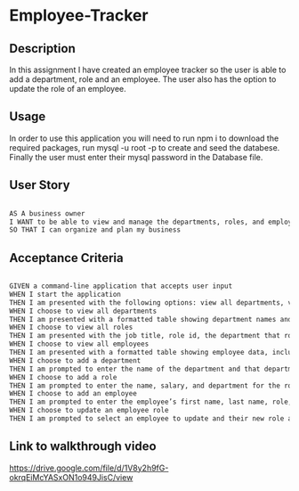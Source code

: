 # Employee-Tracker

## Description

In this assignment I have created an employee tracker so the user is able to add a department, role and an employee. The user also has the option to update the role of an employee.

## Usage

In order to use this application you will need to run npm i to download the required packages, run mysql -u root -p to create and seed the databese. Finally the user must enter their mysql password in the Database file.

## User Story

```md

AS A business owner
I WANT to be able to view and manage the departments, roles, and employees in my company
SO THAT I can organize and plan my business


```

## Acceptance Criteria

```md

GIVEN a command-line application that accepts user input
WHEN I start the application
THEN I am presented with the following options: view all departments, view all roles, view all employees, add a department, add a role, add an employee, and update an employee role
WHEN I choose to view all departments
THEN I am presented with a formatted table showing department names and department ids
WHEN I choose to view all roles
THEN I am presented with the job title, role id, the department that role belongs to, and the salary for that role
WHEN I choose to view all employees
THEN I am presented with a formatted table showing employee data, including employee ids, first names, last names, job titles, departments, salaries, and managers that the employees report to
WHEN I choose to add a department
THEN I am prompted to enter the name of the department and that department is added to the database
WHEN I choose to add a role
THEN I am prompted to enter the name, salary, and department for the role and that role is added to the database
WHEN I choose to add an employee
THEN I am prompted to enter the employee’s first name, last name, role, and manager, and that employee is added to the database
WHEN I choose to update an employee role
THEN I am prompted to select an employee to update and their new role and this information is updated in the database

```
## Link to walkthrough video

https://drive.google.com/file/d/1V8y2h9fG-okrqEiMcYASxON1o949JisC/view

